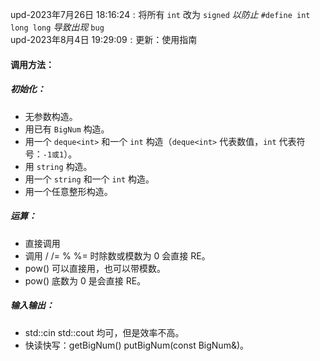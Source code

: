 $\text{upd-2023年7月26日 18:16:24}:\text{将所有}$ `int` $\text{改为}$ `signed` $以防止$ `#define int long long` $导致出现$ `bug`  
$\text{upd-2023年8月4日 19:29:09}:\text{更新：使用指南}$

#### 调用方法：  
##### 初始化：
- 无参数构造。
- 用已有 `BigNum` 构造。
- 用一个 `deque<int>` 和一个 `int` 构造（`deque<int>` 代表数值，`int` 代表符号：`-1或1`）。
- 用 `string` 构造。
- 用一个 `string` 和一个 `int` 构造。
- 用一个任意整形构造。

##### 运算：
- 直接调用
- 调用 / /= % %= 时除数或模数为 $0$ 会直接 RE。
- pow() 可以直接用，也可以带模数。
- pow() 底数为 $0$ 是会直接 RE。

##### 输入输出：
- std::cin std::cout 均可，但是效率不高。
- 快读快写：getBigNum() putBigNum(const BigNum&)。
